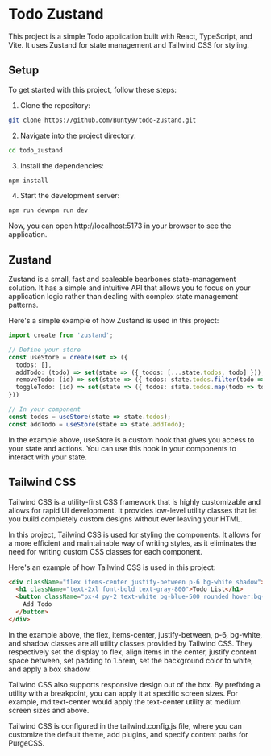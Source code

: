 # Todo Zustand

This project is a simple Todo application built with React, TypeScript, and Vite. It uses Zustand for state management and Tailwind CSS for styling.

## Setup

To get started with this project, follow these steps:

1. Clone the repository:

```bash
git clone https://github.com/Bunty9/todo-zustand.git
```

2. Navigate into the project directory:
```bash
cd todo_zustand
```

3. Install the dependencies:
```bash
npm install
```
4. Start the development server:
```bash
npm run devnpm run dev
```
Now, you can open http://localhost:5173 in your browser to see the application.

## Zustand
Zustand is a small, fast and scaleable bearbones state-management solution. It has a simple and intuitive API that allows you to focus on your application logic rather than dealing with complex state management patterns.

Here's a simple example of how Zustand is used in this project:
```ts
import create from 'zustand';

// Define your store
const useStore = create(set => ({
  todos: [],
  addTodo: (todo) => set(state => ({ todos: [...state.todos, todo] })),
  removeTodo: (id) => set(state => ({ todos: state.todos.filter(todo => todo.id !== id) })),
  toggleTodo: (id) => set(state => ({ todos: state.todos.map(todo => todo.id === id ? { ...todo, completed: !todo.completed } : todo) })),
}))

// In your component
const todos = useStore(state => state.todos);
const addTodo = useStore(state => state.addTodo);
```
In the example above, useStore is a custom hook that gives you access to your state and actions. You can use this hook in your components to interact with your state.


## Tailwind CSS
Tailwind CSS is a utility-first CSS framework that is highly customizable and allows for rapid UI development. It provides low-level utility classes that let you build completely custom designs without ever leaving your HTML.

In this project, Tailwind CSS is used for styling the components. It allows for a more efficient and maintainable way of writing styles, as it eliminates the need for writing custom CSS classes for each component.

Here's an example of how Tailwind CSS is used in this project:
```html
<div className="flex items-center justify-between p-6 bg-white shadow">
  <h1 className="text-2xl font-bold text-gray-800">Todo List</h1>
  <button className="px-4 py-2 text-white bg-blue-500 rounded hover:bg-blue-600">
    Add Todo
  </button>
</div>
```
In the example above, the flex, items-center, justify-between, p-6, bg-white, and shadow classes are all utility classes provided by Tailwind CSS. They respectively set the display to flex, align items in the center, justify content space between, set padding to 1.5rem, set the background color to white, and apply a box shadow.

Tailwind CSS also supports responsive design out of the box. By prefixing a utility with a breakpoint, you can apply it at specific screen sizes. For example, md:text-center would apply the text-center utility at medium screen sizes and above.

Tailwind CSS is configured in the tailwind.config.js file, where you can customize the default theme, add plugins, and specify content paths for PurgeCSS.